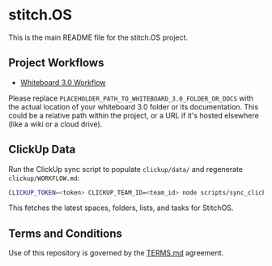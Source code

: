 # stitch.OS

This is the main README file for the stitch.OS project.

## Project Workflows

*   [Whiteboard 3.0 Workflow](PLACEHOLDER_PATH_TO_WHITEBOARD_3.0_FOLDER_OR_DOCS)

Please replace `PLACEHOLDER_PATH_TO_WHITEBOARD_3.0_FOLDER_OR_DOCS` with the actual location of your whiteboard 3.0 folder or its documentation. This could be a relative path within the project, or a URL if it's hosted elsewhere (like a wiki or a cloud drive).

## ClickUp Data

Run the ClickUp sync script to populate `clickup/data/` and regenerate `clickup/WORKFLOW.md`:

```bash
CLICKUP_TOKEN=<token> CLICKUP_TEAM_ID=<team_id> node scripts/sync_clickup.js
```

This fetches the latest spaces, folders, lists, and tasks for StitchOS.

## Terms and Conditions

Use of this repository is governed by the [TERMS.md](TERMS.md) agreement.
